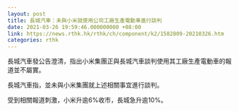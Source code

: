 ```yaml
---
layout: post
title: 長城汽車：未與小米就使用公司工廠生產電動車進行談判
date: 2021-03-26 19:59:46.000000000 +08:00
link: https://news.rthk.hk/rthk/ch/component/k2/1582809-20210326.htm
categories: rthk
---
```


長城汽車發公告澄清，指出小米集團正與長城汽車談判使用其工廠生產電動車的報道並不屬實。

長城汽車指，並未與小米集團就上述相關事宜進行談判。

受到相關報道刺激，小米升逾6%收市，長城急升逾10%。

